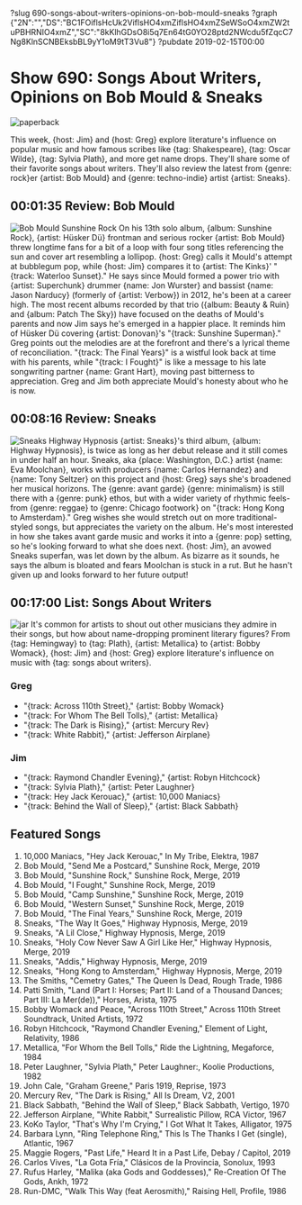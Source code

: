 ?slug 690-songs-about-writers-opinions-on-bob-mould-sneaks
?graph {"2N":"","DS":"BC1FOiflsHcUk2ViflsHO4xmZiflsHO4xmZSeWSoO4xmZW2tuPBHRNIO4xmZ","SC":"8kKlhGDsO8i5q7En64tG0YO28ptd2NWcdu5fZqcC7Ng8KlnSCNBEksbBL9yY1oM9tT3Vu8"}
?pubdate 2019-02-15T00:00

# Show 690: Songs About Writers, Opinions on Bob Mould & Sneaks

![paperback](//static.soundopinions.org/images/2019/paperback.jpg)

This week, {host: Jim} and {host: Greg} explore literature's influence on popular music and how famous scribes like {tag: Shakespeare}, {tag: Oscar Wilde}, {tag: Sylvia Plath}, and more get name drops. They'll share some of their favorite songs about writers. They'll also review the latest from {genre: rock}er {artist: Bob Mould} and {genre: techno-indie} artist {artist: Sneaks}.


## 00:01:35 Review: Bob Mould
![Bob Mould Sunshine Rock](//static.soundopinions.org/assets/690/2N0.jpg)
On his 13th solo album, {album: Sunshine Rock}, {artist: Hüsker Dü} frontman and serious rocker {artist: Bob Mould} threw longtime fans for a bit of a loop with four song titles referencing the sun and cover art resembling a lollipop. {host: Greg} calls it Mould's attempt at bubblegum pop, while {host: Jim} compares it to {artist: The Kinks}' "{track: Waterloo Sunset}." He says since Mould formed a power trio with {artist: Superchunk} drummer {name: Jon Wurster} and bassist {name: Jason Narducy} (formerly of {artist: Verbow}) in 2012, he's been at a career high. The most recent albums recorded by that trio ({album: Beauty & Ruin} and {album: Patch The Sky}) have focused on the deaths of Mould's parents and now Jim says he's emerged in a happier place. It reminds him of Hüsker Dü covering {artist: Donovan}'s "{track: Sunshine Superman}." Greg points out the melodies are at the forefront and there's a lyrical theme of reconciliation. "{track: The Final Years}" is a wistful look back at time with his parents, while "{track: I Fought}" is like a message to his late songwriting partner {name: Grant Hart}, moving past bitterness to appreciation. Greg and Jim both appreciate Mould's honesty about who he is now.

## 00:08:16 Review: Sneaks
![Sneaks Highway Hypnosis](//static.soundopinions.org/assets/690/DS0.jpg)
{artist: Sneaks}'s third album, {album: Highway Hypnosis}, is twice as long as her debut release and it still comes in under half an hour. Sneaks, aka {place: Washington, D.C.} artist {name: Eva Moolchan}, works with producers {name: Carlos Hernandez} and {name: Tony Seltzer} on this project and {host: Greg} says she's broadened her musical horizons. The {genre: avant garde} {genre: minimalism} is still there with a {genre: punk} ethos, but with a wider variety of rhythmic feels- from {genre: reggae} to {genre: Chicago footwork} on "{track: Hong Kong to Amsterdam}." Greg wishes she would stretch out on more traditional-styled songs, but appreciates the variety on the album. He's most interested in how she takes avant garde music and works it into a {genre: pop} setting, so he's looking forward to what she does next. {host: Jim}, an avowed Sneaks superfan, was let down by the album. As bizarre as it sounds, he says the album is bloated and fears Moolchan is stuck in a rut. But he hasn't given up and looks forward to her future output! 


## 00:17:00 List: Songs About Writers
![jar](//static.soundopinions.org/assets/690/SC0.jpg)
It's common for artists to shout out other musicians they admire in their songs, but how about name-dropping prominent literary figures? From {tag: Hemingway} to {tag: Plath}, {artist: Metallica} to {artist: Bobby Womack}, {host: Jim} and {host: Greg} explore literature's influence on music with {tag: songs about writers}.

### Greg
- "{track: Across 110th Street}," {artist: Bobby Womack}    
- "{track: For Whom The Bell Tolls}," {artist: Metallica}  
- "{track: The Dark is Rising}," {artist: Mercury Rev}   
- "{track: White Rabbit}," {artist: Jefferson Airplane}   

### Jim
- "{track: Raymond Chandler Evening}," {artist: Robyn Hitchcock}
- "{track: Sylvia Plath}," {artist: Peter Laughner}
- "{track: Hey Jack Kerouac}," {artist: 10,000 Maniacs}
- "{track: Behind the Wall of Sleep}," {artist: Black Sabbath}



## Featured Songs
1. 10,000 Maniacs, "Hey Jack Kerouac," In My Tribe, Elektra, 1987
1. Bob Mould, "Send Me a Postcard," Sunshine Rock, Merge, 2019
1. Bob Mould, "Sunshine Rock," Sunshine Rock, Merge, 2019
1. Bob Mould, "I Fought," Sunshine Rock, Merge, 2019
1. Bob Mould, "Camp Sunshine," Sunshine Rock, Merge, 2019
1. Bob Mould, "Western Sunset," Sunshine Rock, Merge, 2019
1. Bob Mould, "The Final Years," Sunshine Rock, Merge, 2019
1. Sneaks, "The Way It Goes," Highway Hypnosis, Merge, 2019
1. Sneaks, "A Lil Close," Highway Hypnosis, Merge, 2019
1. Sneaks, "Holy Cow Never Saw A Girl Like Her," Highway Hypnosis, Merge, 2019
1. Sneaks, "Addis," Highway Hypnosis, Merge, 2019
1. Sneaks, "Hong Kong to Amsterdam," Highway Hypnosis, Merge, 2019
1. The Smiths, "Cemetry Gates," The Queen Is Dead, Rough Trade, 1986
1. Patti Smith, "Land (Part I: Horses; Part II: Land of a Thousand Dances; Part III: La Mer(de))," Horses, Arista, 1975
1. Bobby Womack and Peace, "Across 110th Street," Across 110th Street Soundtrack, United Artists, 1972
1. Robyn Hitchcock, "Raymond Chandler Evening," Element of Light, Relativity, 1986
1. Metallica, "For Whom the Bell Tolls," Ride the Lightning, Megaforce, 1984
1. Peter Laughner, "Sylvia Plath," Peter Laughner:, Koolie Productions, 1982
1. John Cale, "Graham Greene," Paris 1919, Reprise, 1973
1. Mercury Rev, "The Dark is Rising," All Is Dream, V2, 2001
1. Black Sabbath, "Behind the Wall of Sleep," Black Sabbath, Vertigo, 1970
1. Jefferson Airplane, "White Rabbit," Surrealistic Pillow, RCA Victor, 1967
1. KoKo Taylor, "That's Why I'm Crying," I Got What It Takes, Alligator, 1975
1. Barbara Lynn, "Ring Telephone Ring," This Is The Thanks I Get (single), Atlantic, 1967
1. Maggie Rogers, "Past Life," Heard It in a Past Life, Debay / Capitol, 2019
1. Carlos Vives, "La Gota Fría," Clásicos de la Provincia, Sonolux, 1993
1. Rufus Harley, "Malika (aka Gods and Goddesses)," Re-Creation Of The Gods, Ankh, 1972
1. Run-DMC, "Walk This Way (feat Aerosmith)," Raising Hell, Profile, 1986
